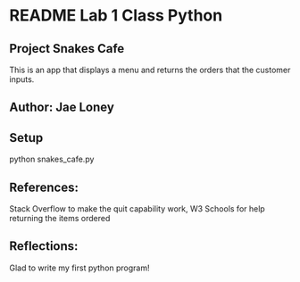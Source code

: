 # README Lab 1 Class Python 
## Project Snakes Cafe

This is an app that displays a menu and returns the orders that the customer inputs.

## Author: Jae Loney

## Setup
python snakes_cafe.py

## References: 
Stack Overflow to make the quit capability work, W3 Schools for help returning the items ordered

## Reflections:
Glad to write my first python program!